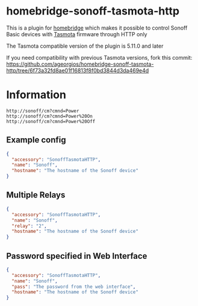 # homebridge-sonoff-tasmota-http

This is a plugin for [homebridge](https://github.com/nfarina/homebridge) which makes it possible to control Sonoff Basic devices with [Tasmota](https://github.com/arendst/Sonoff-Tasmota) firmware through HTTP only

The Tasmota compatible version of the plugin is 5.11.0 and later

If you need compatibility with previous Tasmota versions, fork this commit: https://github.com/ageorgios/homebridge-sonoff-tasmota-http/tree/6f73a32fd8ae01f16813f8f0bd3844d3da469e4d

# Information
```
http://sonoff/cm?cmnd=Power
http://sonoff/cm?cmnd=Power%20On
http://sonoff/cm?cmnd=Power%20Off
```

## Example config

```json
{
  "accessory": "SonoffTasmotaHTTP",
  "name": "Sonoff",
  "hostname": "The hostname of the Sonoff device"
}
```

## Multiple Relays

```json
{
  "accessory": "SonoffTasmotaHTTP",
  "name": "Sonoff",
  "relay": "2",
  "hostname": "The hostname of the Sonoff device"
}
```

## Password specified in Web Interface

```json
{
  "accessory": "SonoffTasmotaHTTP",
  "name": "Sonoff",
  "pass": "The password from the web interface",
  "hostname": "The hostname of the Sonoff device"
}
```
